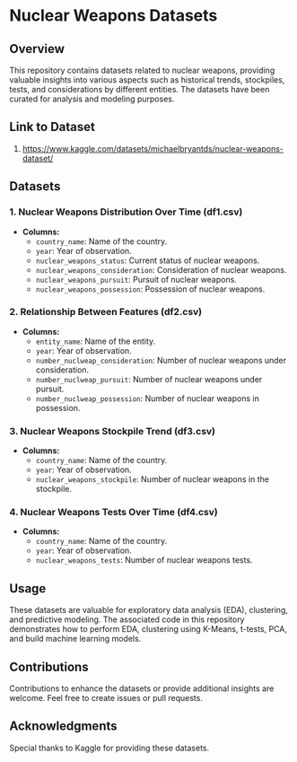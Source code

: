 # Nuclear Weapons Datasets

## Overview

This repository contains datasets related to nuclear weapons, providing valuable insights into various aspects such as historical trends, stockpiles, tests, and considerations by different entities. The datasets have been curated for analysis and modeling purposes.
## Link to Dataset
1. https://www.kaggle.com/datasets/michaelbryantds/nuclear-weapons-dataset/

## Datasets

### 1. Nuclear Weapons Distribution Over Time (df1.csv)

- **Columns:**
  - `country_name`: Name of the country.
  - `year`: Year of observation.
  - `nuclear_weapons_status`: Current status of nuclear weapons.
  - `nuclear_weapons_consideration`: Consideration of nuclear weapons.
  - `nuclear_weapons_pursuit`: Pursuit of nuclear weapons.
  - `nuclear_weapons_possession`: Possession of nuclear weapons.

### 2. Relationship Between Features (df2.csv)

- **Columns:**
  - `entity_name`: Name of the entity.
  - `year`: Year of observation.
  - `number_nuclweap_consideration`: Number of nuclear weapons under consideration.
  - `number_nuclweap_pursuit`: Number of nuclear weapons under pursuit.
  - `number_nuclweap_possession`: Number of nuclear weapons in possession.

### 3. Nuclear Weapons Stockpile Trend (df3.csv)

- **Columns:**
  - `country_name`: Name of the country.
  - `year`: Year of observation.
  - `nuclear_weapons_stockpile`: Number of nuclear weapons in the stockpile.

### 4. Nuclear Weapons Tests Over Time (df4.csv)

- **Columns:**
  - `country_name`: Name of the country.
  - `year`: Year of observation.
  - `nuclear_weapons_tests`: Number of nuclear weapons tests.

## Usage

These datasets are valuable for exploratory data analysis (EDA), clustering, and predictive modeling. The associated code in this repository demonstrates how to perform EDA, clustering using K-Means, t-tests, PCA, and build machine learning models.



## Contributions

Contributions to enhance the datasets or provide additional insights are welcome. Feel free to create issues or pull requests.

## Acknowledgments

Special thanks to Kaggle for providing these datasets.

